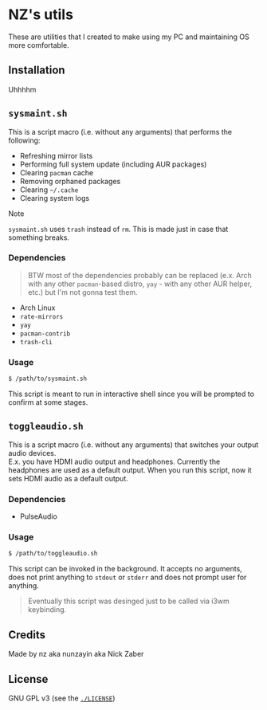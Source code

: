 # NZ's utils

These are utilities that I created to make using my PC and maintaining OS more
comfortable.

## Installation

Uhhhhm

## `sysmaint.sh`

This is a script macro (i.e. without any arguments) that performs the
following:
- Refreshing mirror lists
- Performing full system update (including AUR packages)
- Clearing `pacman` cache
- Removing orphaned packages
- Clearing `~/.cache`
- Clearing system logs

> [!NOTE]
> `sysmaint.sh` uses `trash` instead of `rm`. This is made just in case that
> something breaks.

### Dependencies

> BTW most of the dependencies probably can be replaced (e.x. Arch with any
> other `pacman`-based distro, `yay` - with any other AUR helper, etc.) but I'm
> not gonna test them.

- Arch Linux
- `rate-mirrors`
- `yay`
- `pacman-contrib`
- `trash-cli`

### Usage

```bash
$ /path/to/sysmaint.sh
```

This script is meant to run in interactive shell since you will be prompted to
confirm at some stages.

## `toggleaudio.sh`

This is a script macro (i.e. without any arguments) that switches your output
audio devices.\
E.x. you have HDMI audio output and headphones. Currently the headphones are
used as a default output. When you run this script, now it sets HDMI audio as
a default output.

### Dependencies

- PulseAudio

### Usage

```bash
$ /path/to/toggleaudio.sh
```

This script can be invoked in the background. It accepts no arguments, does not
print anything to `stdout` or `stderr` and does not prompt user for anything.

> Eventually this script was desinged just to be called via i3wm keybinding.

## Credits
Made by nz aka nunzayin aka Nick Zaber

## License
GNU GPL v3 (see the [`./LICENSE`](./LICENSE))
